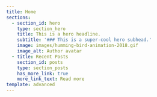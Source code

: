 ```yaml
---
title: Home
sections:
  - section_id: hero
    type: section_hero
    title: This is a hero headline.
    subtitle: '### This is a super-cool hero subhead.'
    image: images/humming-bird-animation-2018.gif
    image_alt: Author avatar
  - title: Recent Posts
    section_id: posts
    type: section_posts
    has_more_link: true
    more_link_text: Read more
template: advanced
---
```

